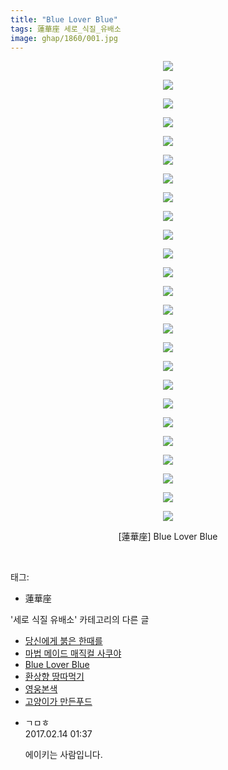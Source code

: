 ```yaml
---
title: "Blue Lover Blue"
tags: 蓮華座 세로_식질_유배소
image: ghap/1860/001.jpg
---
```

<div class="article">
<p style="text-align: center; clear: none; float: none;"><img src="{{ site.nasurl }}/ghap/1860/001.jpg"/></p>
<p style="text-align: center; clear: none; float: none;"><img src="{{ site.nasurl }}/ghap/1860/002.jpg"/></p>
<p style="text-align: center; clear: none; float: none;"><img src="{{ site.nasurl }}/ghap/1860/003.jpg"/></p>
<p style="text-align: center; clear: none; float: none;"><img src="{{ site.nasurl }}/ghap/1860/004.jpg"/></p>
<p style="text-align: center; clear: none; float: none;"><img src="{{ site.nasurl }}/ghap/1860/005.jpg"/></p>
<p style="text-align: center; clear: none; float: none;"><img src="{{ site.nasurl }}/ghap/1860/006.jpg"/></p>
<p style="text-align: center; clear: none; float: none;"><img src="{{ site.nasurl }}/ghap/1860/007.jpg"/></p>
<p style="text-align: center; clear: none; float: none;"><img src="{{ site.nasurl }}/ghap/1860/008.jpg"/></p>
<p style="text-align: center; clear: none; float: none;"><img src="{{ site.nasurl }}/ghap/1860/009.jpg"/></p>
<p style="text-align: center; clear: none; float: none;"><img src="{{ site.nasurl }}/ghap/1860/010.jpg"/></p>
<p style="text-align: center; clear: none; float: none;"><img src="{{ site.nasurl }}/ghap/1860/011.jpg"/></p>
<p style="text-align: center; clear: none; float: none;"><img src="{{ site.nasurl }}/ghap/1860/012.jpg"/></p>
<p style="text-align: center; clear: none; float: none;"><img src="{{ site.nasurl }}/ghap/1860/013.jpg"/></p>
<p style="text-align: center; clear: none; float: none;"><img src="{{ site.nasurl }}/ghap/1860/014.jpg"/></p>
<p style="text-align: center; clear: none; float: none;"><img src="{{ site.nasurl }}/ghap/1860/015.jpg"/></p>
<p style="text-align: center; clear: none; float: none;"><img src="{{ site.nasurl }}/ghap/1860/016.jpg"/></p>
<p style="text-align: center; clear: none; float: none;"><img src="{{ site.nasurl }}/ghap/1860/017.jpg"/></p>
<p style="text-align: center; clear: none; float: none;"><img src="{{ site.nasurl }}/ghap/1860/018.jpg"/></p>
<p style="text-align: center; clear: none; float: none;"><img src="{{ site.nasurl }}/ghap/1860/019.jpg"/></p>
<p style="text-align: center; clear: none; float: none;"><img src="{{ site.nasurl }}/ghap/1860/020.jpg"/></p>
<p style="text-align: center; clear: none; float: none;"><img src="{{ site.nasurl }}/ghap/1860/021.jpg"/></p>
<p style="text-align: center; clear: none; float: none;"><img src="{{ site.nasurl }}/ghap/1860/022.jpg"/></p>
<p style="text-align: center; clear: none; float: none;"><img src="{{ site.nasurl }}/ghap/1860/023.jpg"/></p>
<p style="text-align: center; clear: none; float: none;"><img src="{{ site.nasurl }}/ghap/1860/024.jpg"/></p>
<p style="text-align: center; clear: none; float: none;"><img src="{{ site.nasurl }}/ghap/1860/025.jpg"/></p>
<p style="text-align: center; clear: none; float: none;">[蓮華座] Blue Lover Blue</p>
<p><br/></p>
</div><div class="tagTrail">
<p>태그: </p>
<ul>
<li>蓮華座</li>
</ul>
</div><div class="another">
<p>'세로 식질 유배소' 카테고리의 다른 글</p>
<ul>
<li><a href="/2016-09-04-ghap_1996">당신에게 붉은 한때를</a></li>
<li><a href="/2016-08-30-ghap_1920">마법 메이드 매직컬 사쿠야</a></li>
<li><a href="/2016-08-27-ghap_1860">Blue Lover Blue</a></li>
<li><a href="/2016-08-26-ghap_1850">환상향 땅따먹기</a></li>
<li><a href="/2016-08-23-ghap_1794">영웅본색</a></li>
<li><a href="/2016-08-23-ghap_1792">고양이가 만든푸드</a></li>
</ul>
</div><div class="cb_module cb_fluid">
<div class="cb_wrt cb_profile">
<div class="comment">
<ul>
<li class="cb_thumb_off" id="comment14914715">
<div class="cb_comment_area">
<div class="cb_info_area">
<div class="cb_section">
<span class="cb_nick_name">ㄱㅁㅎ</span>
</div>
<div class="cb_section">
<span class="cb_date">2017.02.14 01:37 </span>
</div>
</div>
<div class="cb_dsc_comment">
<p class="cb_dsc">
											에이키는 사람입니다.
										</p>
</div>
</div></li>
</ul>
</div>
</div><!-- commentList close -->
</div>
<br/>
<p id="refer"></p>
<br/>
